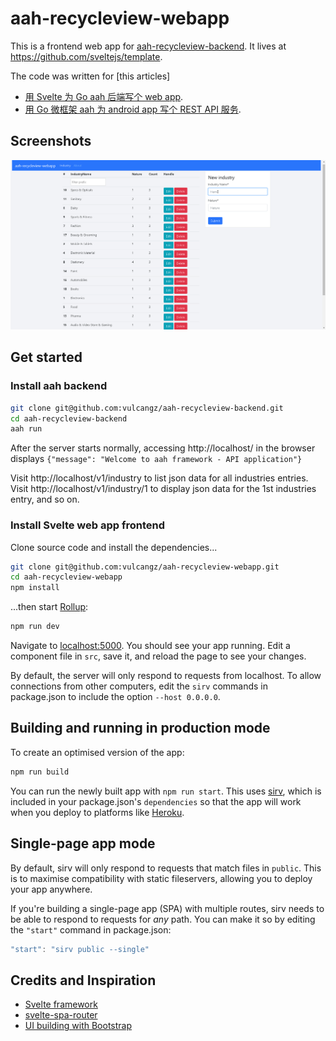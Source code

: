 # aah-recycleview-webapp

This is a frontend web app for [aah-recycleview-backend](https://github.com/vulcangz/aah-recycleview-backend). It lives at https://github.com/sveltejs/template.

The code was written for [this articles]
- [用 Svelte 为 Go aah 后端写个 web app](https://www.worldlink.com.cn/post/write-a-web-app-for-go-aah-backend-with-svelte.html).
- [用 Go 微框架 aah 为 android app 写个 REST API 服务](https://www.worldlink.com.cn/post/write-a-rest-api-service-for-android-app-with-go-micro-framework-aah.html).

## Screenshots

![Operation demo](docs/demo.gif "Svelte web app operation demo")

## Get started

### Install aah backend

```bash
git clone git@github.com:vulcangz/aah-recycleview-backend.git
cd aah-recycleview-backend
aah run
```

After the server starts normally, accessing http://localhost/ in the browser displays `{"message": "Welcome to aah framework - API application"}`

Visit http://localhost/v1/industry to list json data for all industries entries. Visit http://localhost/v1/industry/1 to display json data for the 1st industries entry, and so on.

### Install Svelte web app frontend

Clone source code and install the dependencies...

```bash
git clone git@github.com:vulcangz/aah-recycleview-webapp.git
cd aah-recycleview-webapp
npm install
```

...then start [Rollup](https://rollupjs.org):

```bash
npm run dev
```

Navigate to [localhost:5000](http://localhost:5000). You should see your app running. Edit a component file in `src`, save it, and reload the page to see your changes.

By default, the server will only respond to requests from localhost. To allow connections from other computers, edit the `sirv` commands in package.json to include the option `--host 0.0.0.0`.

## Building and running in production mode

To create an optimised version of the app:

```bash
npm run build
```

You can run the newly built app with `npm run start`. This uses [sirv](https://github.com/lukeed/sirv), which is included in your package.json's `dependencies` so that the app will work when you deploy to platforms like [Heroku](https://heroku.com).

## Single-page app mode

By default, sirv will only respond to requests that match files in `public`. This is to maximise compatibility with static fileservers, allowing you to deploy your app anywhere.

If you're building a single-page app (SPA) with multiple routes, sirv needs to be able to respond to requests for _any_ path. You can make it so by editing the `"start"` command in package.json:

```js
"start": "sirv public --single"
```

## Credits and Inspiration

* [Svelte framework](https://svelte.dev/)
* [svelte-spa-router](https://github.com/ItalyPaleAle/svelte-spa-router)
* [UI building with Bootstrap](https://getbootstrap.com/)
